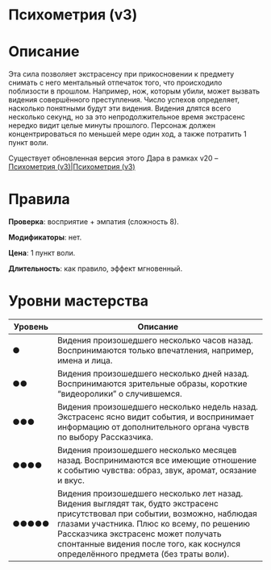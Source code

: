 # Психометрия (v3)

# Описание

Эта сила позволяет экстрасенсу при прикосновении к предмету снимать с него ментальный отпечаток того, что происходило поблизости в прошлом. Например, нож, которым убили, может вызвать видения совершённого преступления. Число успехов определяет, насколько понятными будут эти видения. Видения длятся всего несколько секунд, но за это непродолжительное время экстрасенс нередко видит целые минуты прошлого. Персонаж должен концентрироваться по меньшей мере один ход, а также потратить 1 пункт воли.

Существует обновленная версия этого Дара в рамках v20 – [Психометрия (v3)|Психометрия (v3)](/attributes/numinas/Психометрия%20(v20).md)

# Правила

**Проверка**: восприятие + эмпатия (сложность 8).

**Модификаторы**: нет.

**Цена**: 1 пункт воли.

**Длительность**: как правило, эффект мгновенный.

# Уровни мастерства

| Уровень | Описание                                                                                                                                                                                                                                                                                                |
| ------- | ------------------------------------------------------------------------------------------------------------------------------------------------------------------------------------------------------------------------------------------------------------------------------------------------------- |
| ●       | Видения произошедшего несколько часов назад. Воспринимаются только впечатления, например, имена и лица.                                                                                                                                                                                                 |
| ●●      | Видения произошедшего несколько дней назад. Воспринимаются зрительные образы, короткие “видеоролики” о случившемся.                                                                                                                                                                                     |
| ●●●     | Видения произошедшего несколько недель назад. Экстрасенс ясно видит события, и воспринимает информацию от дополнительного органа чувств по выбору Рассказчика.                                                                                                                                          |
| ●●●●    | Видения произошедшего несколько месяцев назад. Воспринимаются все имеющие отношение к событию чувства: образ, звук, аромат, осязание и вкус.                                                                                                                                                            |
| ●●●●●   | Видения произошедшего несколько лет назад. Видения выглядят так, будто экстрасенс присутствовал при событии, возможно, наблюдая глазами участника. Плюс ко всему, по решению Рассказчика экстрасенс может получать спонтанные видения после того, как коснулся определённого предмета (без траты воли). | 